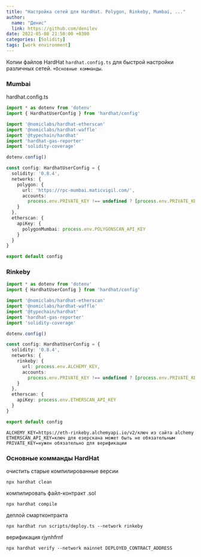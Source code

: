 ```yaml
---
title: "Настройка сетей для HardHat. Polygon, Rinkeby, Mumbai, ..."
author:
  name: "Денис"
  link: https://github.com/denilev
date: 2022-05-08 21:50:00 +0300
categories: [Solidity]
tags: [work environment]
---
```


Копии файлов HardHat `hardhat.config.ts` для быстрой настройки различных сетей. `+Основные комманды`.

### Mumbai

hardhat.config.ts

```typescript
import * as dotenv from 'dotenv'
import { HardhatUserConfig } from 'hardhat/config'

import '@nomiclabs/hardhat-etherscan'
import '@nomiclabs/hardhat-waffle'
import '@typechain/hardhat'
import 'hardhat-gas-reporter'
import 'solidity-coverage'

dotenv.config()

const config: HardhatUserConfig = {
  solidity: '0.8.4',
  networks: {
    polygon: {
      url: 'https://rpc-mumbai.maticvigil.com/',
      accounts:
        process.env.PRIVATE_KEY !== undefined ? [process.env.PRIVATE_KEY] : []
    }
  },
  etherscan: {
    apiKey: {
      polygonMumbai: process.env.POLYGONSCAN_API_KEY
    }
  }
}

export default config
```

### Rinkeby

```typescript
import * as dotenv from 'dotenv'
import { HardhatUserConfig } from 'hardhat/config'

import '@nomiclabs/hardhat-etherscan'
import '@nomiclabs/hardhat-waffle'
import '@typechain/hardhat'
import 'hardhat-gas-reporter'
import 'solidity-coverage'

dotenv.config()

const config: HardhatUserConfig = {
  solidity: '0.8.4',
  networks: {
    rinkeby: {
      url: process.env.ALCHEMY_KEY,
      accounts:
        process.env.PRIVATE_KEY !== undefined ? [process.env.PRIVATE_KEY] : []
    }
  },
  etherscan: {
    apiKey: process.env.ETHERSCAN_API_KEY
  }
}

export default config
```

```env
ALCHEMY_KEY=https://eth-rinkeby.alchemyapi.io/v2/ключ из сайта alchemy
ETHERSCAN_API_KEY=ключ для езерскана может быть не обязательным
PRIVATE_KEY=нужен обязательно для верификации
```

### Основные комманды HardHat
очистить старые компилированные версии
```
npx hardhat clean
```
компилировать файл-контракт .sol
```
npx hardhat compile
```

деплой смартконтракта
```
npx hardhat run scripts/deploy.ts --network rinkeby
```

верификация rjynhfrnf
```
npx hardhat verify --network mainnet DEPLOYED_CONTRACT_ADDRESS
```
